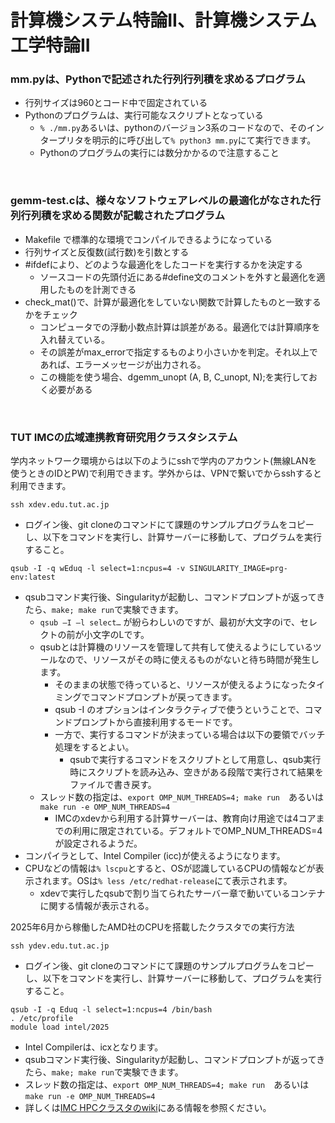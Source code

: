 # 計算機システム特論II、計算機システム工学特論II

### mm.pyは、Pythonで記述された行列行列積を求めるプログラム
- 行列サイズは960とコード中で固定されている
- Pythonのプログラムは、実行可能なスクリプトとなっている
  - `% ./mm.py`あるいは、pythonのバージョン3系のコードなので、そのインタープリタを明示的に呼び出して`% python3 mm.py`にて実行できます。
  - Pythonのプログラムの実行には数分かかるので注意すること
  
<br>

### gemm-test.cは、様々なソフトウェアレベルの最適化がなされた行列行列積を求める関数が記載されたプログラム
- Makefile で標準的な環境でコンパイルできるようになっている
- 行列サイズと反復数(試行数)を引数とする
- #ifdefにより、どのような最適化をしたコードを実行するかを決定する
  - ソースコードの先頭付近にある#define文のコメントを外すと最適化を適用したものを計測できる
- check_mat()で、計算が最適化をしていない関数で計算したものと一致するかをチェック
  - コンピュータでの浮動小数点計算は誤差がある。最適化では計算順序を入れ替えている。
  - その誤差がmax_errorで指定するものより小さいかを判定。それ以上であれば、エラーメッセージが出力される。
  - この機能を使う場合、dgemm_unopt (A, B, C_unopt, N);を実行しておく必要がある

<br>

### TUT IMCの広域連携教育研究用クラスタシステム
学内ネットワーク環境からは以下のようにsshで学内のアカウント(無線LANを使うときのIDとPW)で利用できます。学外からは、VPNで繋いでからsshすると利用できます。
```
ssh xdev.edu.tut.ac.jp
```
- ログイン後、git cloneのコマンドにて課題のサンプルプログラムをコピーし、以下をコマンドを実行し、計算サーバーに移動して、プログラムを実行すること。
```
qsub -I -q wEduq -l select=1:ncpus=4 -v SINGULARITY_IMAGE=prg-env:latest
```
- qsubコマンド実行後、Singularityが起動し、コマンドプロンプトが返ってきたら、`make; make run`で実験できます。
  - `qsub –I –l select…` が紛らわしいのですが、最初が大文字のiで、セレクトの前が小文字のLです。
  - qsubとは計算機のリソースを管理して共有して使えるようにしているツールなので、リソースがその時に使えるものがないと待ち時間が発生します。
      - そのままの状態で待っていると、リソースが使えるようになったタイミングでコマンドプロンプトが戻ってきます。
      - qsub -I のオプションはインタラクティブで使うということで、コマンドプロンプトから直接利用するモードです。
      - 一方で、実行するコマンドが決まっている場合は以下の要領でバッチ処理をするとよい。
        - qsubで実行するコマンドをスクリプトとして用意し、qsub実行時にスクリプトを読み込み、空きがある段階で実行されて結果をファイルで書き戻す。
  - スレッド数の指定は、`export OMP_NUM_THREADS=4; make run`　あるいは　`make run -e OMP_NUM_THREADS=4`
    - IMCのxdevから利用する計算サーバーは、教育向け用途では4コアまでの利用に限定されている。デフォルトでOMP_NUM_THREADS=4が設定されるようだ。
- コンパイラとして、Intel Compiler (icc)が使えるようになります。
- CPUなどの情報は`% lscpu`とすると、OSが認識しているCPUの情報などが表示されます。OSは`% less /etc/redhat-release`にて表示されます。
  - xdevで実行したqsubで割り当てられたサーバー章で動いているコンテナに関する情報が表示される。


2025年6月から稼働したAMD社のCPUを搭載したクラスタでの実行方法
```
ssh ydev.edu.tut.ac.jp
```
- ログイン後、git cloneのコマンドにて課題のサンプルプログラムをコピーし、以下をコマンドを実行し、計算サーバーに移動して、プログラムを実行すること。
```
qsub -I -q Eduq -l select=1:ncpus=4 /bin/bash
. /etc/profile
module load intel/2025
```
- Intel Compilerは、icxとなります。
- qsubコマンド実行後、Singularityが起動し、コマンドプロンプトが返ってきたら、`make; make run`で実験できます。
- スレッド数の指定は、`export OMP_NUM_THREADS=4; make run`　あるいは　`make run -e OMP_NUM_THREADS=4`
- 詳しくは[IMC HPCクラスタのwiki](https://hpcportal.imc.tut.ac.jp/wiki/)にある情報を参照ください。
